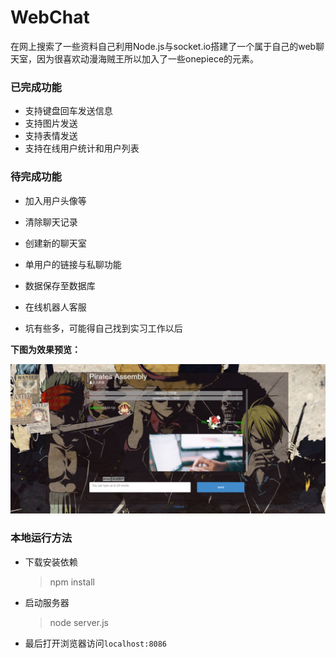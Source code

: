 # WebChat
在网上搜索了一些资料自己利用Node.js与socket.io搭建了一个属于自己的web聊天室，因为很喜欢动漫海贼王所以加入了一些onepiece的元素。

### 已完成功能

- 支持键盘回车发送信息
- 支持图片发送
- 支持表情发送
- 支持在线用户统计和用户列表

### 待完成功能

- 加入用户头像等

- 清除聊天记录
- 创建新的聊天室
- 单用户的链接与私聊功能
- 数据保存至数据库
- 在线机器人客服 
- 坑有些多，可能得自己找到实习工作以后

**下图为效果预览：**

![demo.png](./screenshot/demo.png)

### 本地运行方法

- 下载安装依赖

  > npm install

- 启动服务器

  > node server.js 

- 最后打开浏览器访问`localhost:8086`